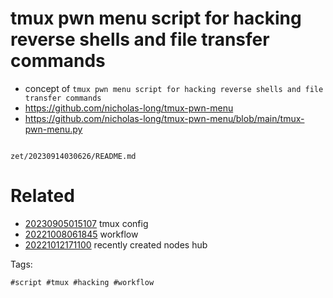 # tmux pwn menu script for hacking reverse shells and file transfer commands

- concept of `tmux pwn menu script for hacking reverse shells and file transfer commands`
- https://github.com/nicholas-long/tmux-pwn-menu
- https://github.com/nicholas-long/tmux-pwn-menu/blob/main/tmux-pwn-menu.py

```
```

` zet/20230914030626/README.md `

# Related

- [20230905015107](/zet/20230905015107/README.md) tmux config
- [20221008061845](/zet/20221008061845/README.md) workflow
- [20221012171100](/zet/20221012171100/README.md) recently created nodes hub

Tags:

    #script #tmux #hacking #workflow
